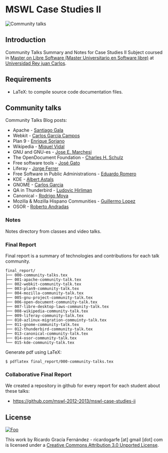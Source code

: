 MSWL Case Studies II
=====================

![Community talks](https://raw.github.com/ricardogarfe/mswl-case-studies-ii/master/images/community.jpg)

## Introduction

Community Talks Summary and Notes for Case Studies II Subject coursed in [Master on Libre Software (Master Universitario en Software libre)](http://master.libresoft.es/) at [Universidad Rey juan Carlos](http://www.urjc.es/).

## Requirements

* LaTeX: to compile source code documentation files.

## Community talks

Community Talks Blog posts:

* Apache - [Santiago Gala](http://mastersfwlurjc.blogspot.com.es/2013/02/apache-software-foundation-communtity.html)
* Webkit - [Carlos García Campos](http://mastersfwlurjc.blogspot.com.es/2013/02/webkit-community-talk.html)
* Plan 9 - [Enrique Soriano](http://mastersfwlurjc.blogspot.com.es/2013/02/webkit-community-talk.html)
* Wikipedia - [Miquel Vidal](http://mastersfwlurjc.blogspot.com.es/2013/03/wikipedia-from-chaos-to-order-community.html)
* GNU and GNU-es - [Jose E. Marchesi](http://mastersfwlurjc.blogspot.com.es/2013/03/gnu-project-community-talk.html)
* The OpenDocument Foundation - [Charles H. Schulz](http://mastersfwlurjc.blogspot.com.es/2013/03/the-document-foundation-community-talk.html)
* Free software tools - [José Gato](http://mastersfwlurjc.blogspot.com.es/2013/03/libre-desktops-and-public.html)
* Liferay - [Jorge Ferrer](http://mastersfwlurjc.blogspot.com.es/2013/03/liferay-community-talk-by-jorge-ferrer.html)
* Free Software in Public Administrations - [Eduardo Romero](http://mastersfwlurjc.blogspot.com.es/2013/03/public-administrations-floss-migration.html)
* KDE - [Albert Astals](http://mastersfwlurjc.blogspot.com.es/2013/02/kde-community-talk.html)
* GNOME - [Carlos Garcia](http://mastersfwlurjc.blogspot.com.es/2013/03/gnome-community-talk.html)
* QA in Thunderbird - [Ludovic Hirliman](http://mastersfwlurjc.blogspot.com.es/2013/04/thunderbird-qa-community-talk.html)
* Canonical - [Rodrigo Moya](http://mastersfwlurjc.blogspot.com.es/2013/03/canonical-community-talk.html)
* Mozilla & Mozilla Hispano Communities - [Guillermo Lopez](http://mastersfwlurjc.blogspot.com.es/2013/02/mozilla-foundation-community-talk.html)
* OSOR - [Roberto Andradas](http://mastersfwlurjc.blogspot.com.es/2013/04/osor-forge-community-talk.html)

### Notes

Notes directory from classes and video talks.

### Final Report 

Final report is a summary of technologies and contributions for each talk community.

```shell
final_report/
├── 000-community-talks.tex
├── 001-apache-community-talk.tex
├── 002-webkit-community-talk.tex
├── 003-plan9-community-talk.tex
├── 004-mozilla-community-talk.tex
├── 005-gnu-project-community-talk.tex
├── 006-open-document-community-talk.tex
├── 007-libre-desktop-laws-community-talk.tex
├── 008-wikipedia-community-talk.tex
├── 009-liferay-community-talk.tex
├── 010-azlinux-migration-commuinty-talk.tex
├── 011-gnome-community-talk.tex
├── 012-thunderbird-community-talk.tex
├── 013-canonical-community-talk.tex
├── 014-osor-community-talk.tex
└── 015-kde-community-talk.tex
```

Generate pdf using LaTeX:

```shell
$ pdflatex final_report/000-community-talks.tex
```

### Collaborative Final Report

We created a repository in github for every report for each student about these talks:

* https://github.com/mswl-2012-2013/mswl-case-studies-ii

## License

<a href="http://creativecommons.org/licenses/by/3.0/" rel="Creative Commons Attribution 3.0">![Foo](http://i.creativecommons.org/l/by/3.0/88x31.png)</a>

This work by Ricardo Gracía Fernández - ricardogarfe [at] gmail [dot] com is licensed under a [Creative Commons Attribution 3.0 Unported License](http://creativecommons.org/licenses/by/3.0/).

